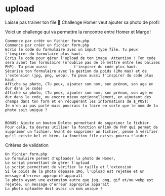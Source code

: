 # upload

Laisse pas trainer ton file
💪 Challenge
Homer veut ajouter sa photo de profil

Voici un challenge qui va permettre la rencontre entre Homer et Marge !

    Commence par créér un fichier form.php
    Commence par créér un fichier form.php
    Ecris le code du formulaire avec un input type file. Tu peux t'inspirer du formulaire plus haut.
    Ecris le code pour gérer l'upload de ton image. Attention ! Ton code sera avant ton formulaire (n'oublie pas de le mettre entre les balises PHP). Tu peux aussi            t'inspirer du code plus haut.
    Sécurise ton formulaire avec la gestion du poids (1Mo max) et de l'extension (jpg, png, webp). Tu peux aussi t'inspirer du code plus haut.
    Affiche sa photo, (Tu peux, ajouter son nom, son prénom, son age en dur dans le code)
    Affiche sa photo, (Tu peux, ajouter son nom, son prénom, son age en dur dans le code, ou encore mieux optionnellement, en ajoutant des champs dans ton form et en récupérant les informations de $_POST)
    Je n'en ai pas parlé mais pourrais-tu faire en sorte que le nom de la photo soit unique ?


    BONUS: Ajoute un bouton Delete permettant de supprimer le fichier. Pour cela, tu devras utiliser la fonction unlink de PHP qui permet de supprimer un fichier. Avant de supprimer un fichier, pense à vérifier qu'il existe bel et bien. La fonction file_exists pourra t'aider.

Critères de validation

    Un fichier form.php
    Le formulaire permet d'uploader la photo de Homer,
    Le script permettant de gérer l'upload
    Le script permettant de vérifier la taille et l'extension
    Si le poids de la photo dépasse 1Mo, l'upload est rejetée et un message d'erreur approprié apparaît
    la photo ayant une extension autre que jpg, png, gif et/ou webp est rejetée, un message d'erreur approprié apparaît
    La photo uploadée doit avoir un nom unique !
